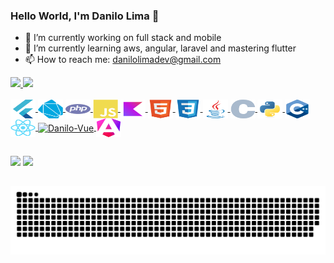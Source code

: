 ### Hello World, I'm Danilo Lima 👋



- 🔭 I’m currently working on full stack and mobile
- 🌱 I’m currently learning aws, angular, laravel and mastering flutter
- 📫 How to reach me: danilolimadev@gmail.com

 <div>
  <a href="https://github.com/danilolimadev">
  <img height="180em" src="https://github-readme-stats.vercel.app/api?username=danilolimadev&show_icons=true&theme=dracula&include_all_commits=true&count_private=true"/>
  <img height="180em" src="https://github-readme-stats.vercel.app/api/top-langs/?username=danilolimadev&layout=compact&langs_count=7&theme=dracula"/>
</div>
<div style="display: inline_block"><br>
  <img align="center" alt="Danilo-Flutter" height="30" width="40" src="https://raw.githubusercontent.com/devicons/devicon/master/icons/flutter/flutter-original.svg">
  <img align="center" alt="Danilo-Dart" height="30" width="40" src="https://raw.githubusercontent.com/devicons/devicon/master/icons/dart/dart-plain.svg">
  <img align="center" alt="Danilo-PHP" height="30" width="40" src="https://raw.githubusercontent.com/devicons/devicon/master/icons/php/php-plain.svg">
  <img align="center" alt="Danilo-Js" height="30" width="40" src="https://raw.githubusercontent.com/devicons/devicon/master/icons/javascript/javascript-plain.svg">
  <img align="center" alt="Danilo-Kotlyn" height="30" width="40" src="https://raw.githubusercontent.com/devicons/devicon/master/icons/kotlin/kotlin-original.svg">
  <img align="center" alt="Danilo-HTML" height="30" width="40" src="https://raw.githubusercontent.com/devicons/devicon/master/icons/html5/html5-original.svg">
  <img align="center" alt="Danilo-CSS" height="30" width="40" src="https://raw.githubusercontent.com/devicons/devicon/master/icons/css3/css3-original.svg">
  <img align="center" alt="Danilo-Java" height="30" width="40" src="https://raw.githubusercontent.com/devicons/devicon/master/icons/java/java-original.svg">
  <img align="center" alt="Danilo-C" height="30" width="40" src="https://raw.githubusercontent.com/devicons/devicon/master/icons/c/c-original.svg">
  <img align="center" alt="Danilo-Python" height="30" width="40" src="https://raw.githubusercontent.com/devicons/devicon/master/icons/python/python-original.svg">
  <img align="center" alt="Danilo-C++" height="30" width="40" src="https://raw.githubusercontent.com/devicons/devicon/master/icons/cplusplus/cplusplus-original.svg">
  <img align="center" alt="Danilo-React" height="30" width="40" src="https://raw.githubusercontent.com/devicons/devicon/master/icons/react/react-original.svg">
  <img align="center" alt="Danilo-Vue" height="30" width="40" src="https://raw.githubusercontent.com/devicons/devicon/master/icons/vue/vue-original.svg">
  <img align="center" alt="Danilo-Angular" height="30" width="40" src="https://raw.githubusercontent.com/devicons/devicon/master/icons/angular/angular-original.svg">
</div>
  
  ##
  
<div> 
  <a href = "mailto:danilolimadev@gmail.com"><img src="https://img.shields.io/badge/-Gmail-%23333?style=for-the-badge&logo=gmail&logoColor=white" target="_blank"></a>
  <a href="https://www.linkedin.com/in/danilo-lima-55b228126" target="_blank"><img src="https://img.shields.io/badge/-LinkedIn-%230077B5?style=for-the-badge&logo=linkedin&logoColor=white" target="_blank"></a> 
 
  ##
  
  ![Snake animation](https://github.com/danilolimadev/danilolimadev/blob/output/github-contribution-grid-snake.svg)
 
</div>
